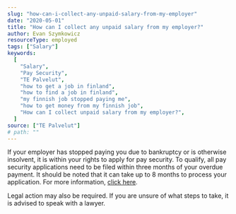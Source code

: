 ```yaml
---
slug: "how-can-i-collect-any-unpaid-salary-from-my-employer"
date: "2020-05-01"
title: "How can I collect any unpaid salary from my employer?"
author: Evan Szymkowicz
resourceType: employed
tags: ["Salary"]
keywords:
  [
    "Salary",
    "Pay Security",
    "TE Palvelut",
    "how to get a job in finland",
    "how to find a job in finland",
    "my finnish job stopped paying me",
    "how to get money from my finnish job",
    "How can I collect unpaid salary from my employer?",
  ]
source: ["TE Palvelut"]
# path: ""
---
```


If your employer has stopped paying you due to bankruptcy or is otherwise insolvent, it is within your rights to apply for pay security. To qualify, all pay security applications need to be filed within three months of your overdue payment. It should be noted that it can take up to 8 months to process your application. For more information, <a href="http://www.te-palvelut.fi/te/en/jobseekers/finding_job/employment_relationship/pay_security/index.html" >click here</a>.

Legal action may also be required. If you are unsure of what steps to take, it is advised to speak with a lawyer.
